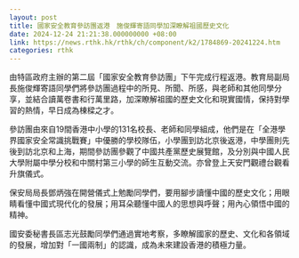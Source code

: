 ```yaml
---
layout: post
title: 國家安全教育參訪團返港　施俊輝寄語同學加深瞭解祖國歷史文化
date: 2024-12-24 21:21:38.000000000 +08:00
link: https://news.rthk.hk/rthk/ch/component/k2/1784869-20241224.htm
categories: rthk
---
```


由特區政府主辦的第二屆「國家安全教育參訪團」下午完成行程返港。教育局副局長施俊輝寄語同學們將參訪團過程中的所見、所聞、所感，與老師和其他同學分享，並結合讀萬卷書和行萬里路，加深瞭解祖國的歷史文化和現實國情，保持對學習的熱情，早日成為棟樑之才。

參訪團由來自19間香港中小學的131名校長、老師和同學組成，他們是在「全港學界國家安全常識挑戰賽」中優勝的學校隊伍，小學團到訪北京後返港，中學團則先後到訪北京和上海，期間參訪團參觀了中國共產黨歷史展覽館，及分別與中國人民大學附屬中學分校和中關村第三小學的師生互動交流。亦曾登上天安門觀禮台觀看升旗儀式。

保安局局長鄧炳強在開營儀式上勉勵同學們，要用腳步讀懂中國的歷史文化；用眼睛看懂中國式現代化的發展；用耳朵聽懂中國人的思想與呼聲；用內心領悟中國的精神。

國安委秘書長區志光鼓勵同學們通過實地考察，多瞭解國家的歷史、文化和各領域的發展，增加對「一國兩制」的認識，成為未來建設香港的積極力量。
